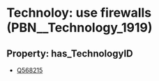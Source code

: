 # Technoloy: __use firewalls__ (PBN__Technology_1919)

## Property: has_TechnologyID

* [Q568215](Q568215)

